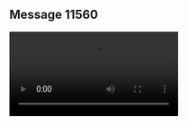 ## Message 11560



![Video](https://data.iron-swords.co.il/2024/September/18/11560/11560_media.mp4)
